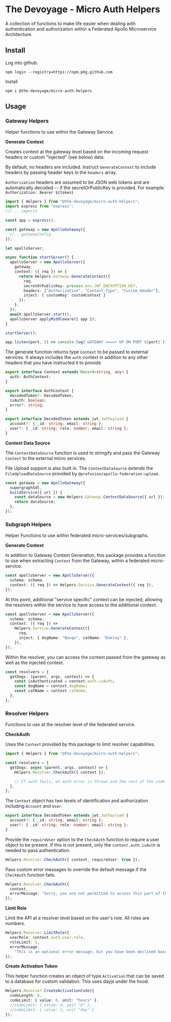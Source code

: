 # The Devoyage - Micro Auth Helpers

A collection of functions to make life easier when dealing with authentication and authorization within a Federated Apollo Microservice Architecture.

## Install

Log into github.

```
npm login --registry=https://npm.pkg.github.com
```

Install

```
npm i @the-devoyage/micro-auth-helpers
```

## Usage

### Gateway Helpers

Helper functions to use within the Gateway Service.

**Generate Context**

Creates context at the gateway level based on the incoming request headers or custom "injected" (see below) data.

By default, no headers are included. Instruct `GenerateContext` to include headers by passing header keys in the `headers` array.

`Authorization` headers are assumed to be JSON web tokens and are automatically decoded -- if the secretOrPublicKey is provided. For example: `Authorization: Bearer ${token}`

```ts
import { Helpers } from "@the-devoyage/micro-auth-helpers";
import express from "express";
/// ...imports

const app = express();

const gateway = new ApolloGateway({
  //...gatewayConfig
});

let apolloServer;

async function startServer() {
  apolloServer = new ApolloServer({
    gateway,
    context: ({ req }) => {
      return Helpers.Gateway.GenerateContext({
        req,
        secretOrPublicKey: process.env.JWT_ENCRYPTION_KEY,
        headers: ["Authorization", "Content-Type", "Custom_Header"],
        inject: { customKey: customContext }
      });
    },
  });
  await apolloServer.start();
  apolloServer.applyMiddleware({ app });
}

startServer();

app.listen(port, () => console.log(`GATEWAY ====> UP ON PORT ${port}`));
```

The generate function returns type `Context` to be passed to external services. It always includes the `auth` context in addition to any other headers that you have instructed it to provide.

```ts
export interface Context extends Record<string, any> {
  auth: AuthContext;
}

export interface AuthContext {
  decodedToken?: DecodedToken;
  isAuth: boolean;
  error?: string;
}

export interface DecodedToken extends jwt.JwtPayload {
  account?: { _id: string; email: string };
  user?: { _id: string; role: number; email: string };
}
```

**Context Data Source**

The `ContextDataSource` function is used to stringify and pass the Gateway `Context` to the external micro services.

File Upload support is also built in. The `ContextDataSource` extends the `FileUploadDataSource` provided by `@profusion/apollo-federation-upload`.

```ts
const gateway = new ApolloGateway({
  supergraphSdl,
  buildService({ url }) {
    const dataSource = new Helpers.Gateway.ContextDataSource({ url });
    return dataSource;
  },
});
```

### Subgraph Helpers

Helper Functions to use within federated micro-services/subgraphs.

**Generate Context**

In addition to Gateway Context Generation, this package provides a function to use when extracting `Context` from the Gateway, within a federated micro-service.

```ts
const apolloServer = new ApolloServer({
  schema: schema,
  context: ({ req }) => Helpers.Service.GenerateContext({ req }),
});
```

At this point, additional "service specific" context can be injected, allowing the resolvers within the service to have access to the additional context.

```ts
const apolloServer = new ApolloServer({
  schema: schema,
  context: ({ req }) =>
    Helpers.Service.GenerateContext({
      req,
      inject: { dogName: "Bongo", catName: "Oakley" },
    }),
});
```

Within the resolver, you can access the context passed from the gateway as well as the injected context.

```ts
const resolvers = {
  getDogs: (parent, args, context) => {
    const isAuthenticated = context.auth.isAuth;
    const dogName = context.dogName;
    const catName = context.catName;
  },
};
```

### Resolver Helpers

Functions to use at the resolver level of the federated service.

**CheckAuth**

Uses the `Context` provided by this package to limit resolver capabilities.

```ts
import { Helpers } from "@the-devoyage/micro-auth-helpers";

const resolvers = {
  getDogs: async (parent, args, context) => {
    Helpers.Resolver.CheckAuth({ context });

    // If auth fails, an auth error is thrown and the rest of the code will not be executed.
  },
};
```

The `Context` object has two levels of identification and authorization including `Account` and `User`.

```ts
export interface DecodedToken extends jwt.JwtPayload {
  account?: { _id: string; email: string };
  user?: { _id: string; role: number; email: string };
}
```

Provide the `requireUser` option to the `CheckAuth` function to require a user object to be present. If this is not present, only the `context.auth.isAuth` is needed to pass authentication.

```ts
Helpers.Resolver.CheckAuth({ context, requireUser: true });
```

Pass custom error messages to override the default message if the `CheckAuth` function fails.

```ts
Helpers.Resolver.CheckAuth({
  context,
  errorMessage: "Sorry, you are not permitted to access this part of the API.",
});
```

**Limit Role**

Limit the API at a resolver level based on the user's role. All roles are numbers.

```ts
Helpers.Resolver.LimitRole({
  userRole: context.auth.user.role,
  roleLimit: 1,
  errorMessage:
    "This is an optional error message, but you have been declined based on your role.",
});
```

**Create Activation Token**

This helper function creates an object of type `Activation` that can be saved to a database for custom validation. This uses dayjs under the hood.

```ts
Helpers.Resolver.CreateActivationCode({
  codeLength: 6,
  codeLimit: { value: 6, unit: "hours" },
  //codeLimit: { value: 4, unit "h" },
  //codeLimit: { value: 1, unit "day" }
});
```
